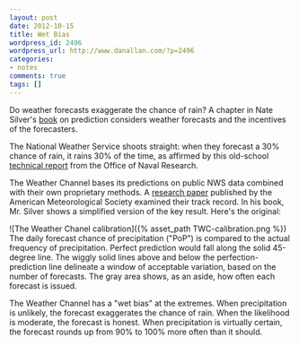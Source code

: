 ```yaml
---
layout: post
date: 2012-10-15
title: Wet Bias
wordpress_id: 2496
wordpress_url: http://www.danallan.com/?p=2496
categories:
- notes
comments: true
tags: []
---
```

Do weather forecasts exaggerate the chance of rain? A chapter in Nate Silver's [book](http://www.amazon.com/The-Signal-Noise-Predictions-Fail-but/dp/159420411X) on prediction considers weather forecasts and the incentives of the forecasters.

The National Weather Service shoots straight: when they forecast a 30% chance of rain, it rains 30% of the time, as affirmed by this old-school [technical report](http://www.dtic.mil/cgi-bin/GetTRDoc?AD=ADA101986) from the Office of Naval Research.

The Weather Channel bases its predictions on public NWS data combined with their own proprietary methods.  A [research paper](http://dx.doi.org/10.1175/2008MWR2547.1) published by the American Meteorological Society examined their track record. In his book, Mr. Silver shows a simplified version of the key result. Here's the original:

![The Weather Chanel calibration]({% asset_path TWC-calibration.png %})
The daily forecast chance of precipitation ("PoP") is compared to the actual frequency of precipitation. Perfect prediction would fall along the solid 45-degree line. The wiggly solid lines above and below the perfection-prediction line delineate a window of acceptable variation, based on the number of forecasts. The gray area shows, as an aside, how often each forecast is issued.

The Weather Channel has a "wet bias" at the extremes. When precipitation is unlikely, the forecast exaggerates the chance of rain. When the likelihood is moderate, the forecast is honest. When precipitation is virtually certain, the forecast rounds up from 90% to 100% more often than it should.

